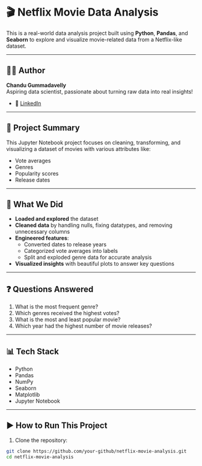 # 🎬 Netflix Movie Data Analysis

This is a real-world data analysis project built using **Python**, **Pandas**, and **Seaborn** to explore and visualize movie-related data from a Netflix-like dataset.

---

## 👨‍💻 Author

**Chandu Gummadavelly**  
Aspiring data scientist, passionate about turning raw data into real insights!

- 🔗 [LinkedIn](https://www.linkedin.com/in/chandu-gummadavelly-524830330)

---

## 📂 Project Summary

This Jupyter Notebook project focuses on cleaning, transforming, and visualizing a dataset of movies with various attributes like:
- Vote averages
- Genres
- Popularity scores
- Release dates

---

## 🧠 What We Did

- **Loaded and explored** the dataset
- **Cleaned data** by handling nulls, fixing datatypes, and removing unnecessary columns
- **Engineered features**:
  - Converted dates to release years
  - Categorized vote averages into labels
  - Split and exploded genre data for accurate analysis
- **Visualized insights** with beautiful plots to answer key questions

---

## ❓ Questions Answered

1. What is the most frequent genre?
2. Which genres received the highest votes?
3. What is the most and least popular movie?
4. Which year had the highest number of movie releases?

---

## 📊 Tech Stack

- Python
- Pandas
- NumPy
- Seaborn
- Matplotlib
- Jupyter Notebook

---

## ▶️ How to Run This Project

1. Clone the repository:
```bash
git clone https://github.com/your-github/netflix-movie-analysis.git
cd netflix-movie-analysis
